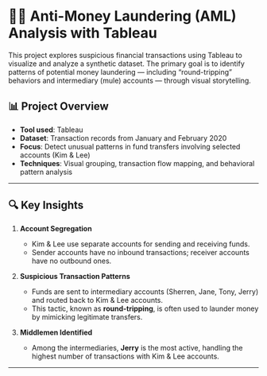 # 🕵️‍♂️ Anti-Money Laundering (AML) Analysis with Tableau

This project explores suspicious financial transactions using Tableau to visualize and analyze a synthetic dataset. The primary goal is to identify patterns of potential money laundering — including “round-tripping” behaviors and intermediary (mule) accounts — through visual storytelling.

## 📊 Project Overview

- **Tool used**: Tableau
- **Dataset**: Transaction records from January and February 2020
- **Focus**: Detect unusual patterns in fund transfers involving selected accounts (Kim & Lee)
- **Techniques**: Visual grouping, transaction flow mapping, and behavioral pattern analysis

---

## 🔍 Key Insights

1. **Account Segregation**  
   - Kim & Lee use separate accounts for sending and receiving funds.
   - Sender accounts have no inbound transactions; receiver accounts have no outbound ones.

2. **Suspicious Transaction Patterns**  
   - Funds are sent to intermediary accounts (Sherren, Jane, Tony, Jerry) and routed back to Kim & Lee accounts.
   - This tactic, known as **round-tripping**, is often used to launder money by mimicking legitimate transfers.

3. **Middlemen Identified**  
   - Among the intermediaries, **Jerry** is the most active, handling the highest number of transactions with Kim & Lee accounts.

---
